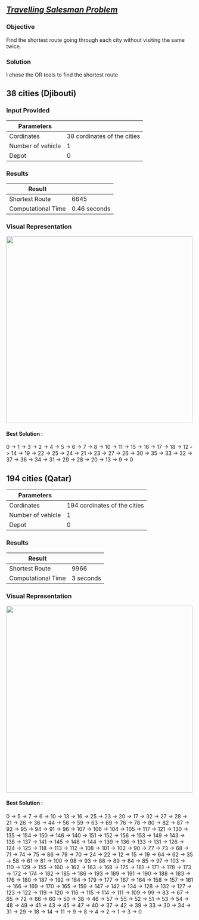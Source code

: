 ## [*Travelling Salesman Problem*](https://en.wikipedia.org/wiki/Travelling_salesman_problem)



### Objective 

Find the shortest route going through each city without visiting the same twice.

### Solution 

I chose the OR tools to find the shortest route  

## 38 cities (Djibouti)

### Input Provided 

| Parameters  | | 
| --- | --- |
| Cordinates | 38 cordinates of the cities |
| Number of vehicle | 1 |
| Depot| 0 |



### Results
  
| Result   | | 
| --- | --- |
| Shortest Route  | 6645 |
| Computational Time| 0.46 seconds |

### Visual Representation 

<image src = "https://github.com/princys-lab/Metaheuristics/blob/master/TSP/TSP_38.PNG" width = "500">

#### Best Solution  : 
 0 -> 1 -> 3 -> 2 -> 4 -> 5 -> 6 -> 7 -> 8 -> 10 -> 11 -> 15 -> 16 -> 17 -> 18 -> 12 -> 14 -> 19 -> 22 -> 25 -> 24 -> 21 -> 23 -> 27 -> 26 -> 30 -> 35 -> 33 -> 32 -> 37 -> 36 -> 34 -> 31 -> 29 -> 28 -> 20 -> 13 -> 9 -> 0
 
## 194 cities (Qatar)

| Parameters  | | 
| --- | --- |
| Cordinates | 194 cordinates of the cities |
| Number of vehicle | 1 |
| Depot| 0 |

### Results
  
| Result   | | 
| --- | --- |
| Shortest Route  | 9966 |
| Computational Time| 3 seconds |

### Visual Representation 

<image src = "https://github.com/princys-lab/Metaheuristics/blob/master/TSP/TSP_194.PNG" width = "500">


#### Best Solution  :
 0 -> 5 -> 7 -> 6 -> 10 -> 13 -> 16 -> 25 -> 23 -> 20 -> 17 -> 32 -> 27 -> 28 -> 21 -> 26 -> 36 -> 44 -> 56 -> 59 -> 63 -> 69 -> 76 -> 78 -> 80 -> 82 -> 87 -> 92 -> 95 -> 94 -> 91 -> 96 -> 107 -> 106 -> 104 -> 105 -> 117 -> 121 -> 130 -> 135 -> 154 -> 150 -> 146 -> 140 -> 151 -> 152 -> 156 -> 153 -> 149 -> 143 -> 138 -> 137 -> 141 -> 145 -> 148 -> 144 -> 139 -> 136 -> 133 -> 131 -> 126 -> 124 -> 125 -> 118 -> 113 -> 112 -> 108 -> 101 -> 102 -> 90 -> 77 -> 73 -> 68 -> 71 -> 74 -> 75 -> 86 -> 79 -> 70 -> 24 -> 22 -> 12 -> 15 -> 19 -> 64 -> 62 -> 35 -> 58 -> 61 -> 81 -> 100 -> 98 -> 93 -> 88 -> 89 -> 84 -> 85 -> 97 -> 103 -> 110 -> 129 -> 155 -> 160 -> 162 -> 163 -> 168 -> 175 -> 181 -> 171 -> 178 -> 173 -> 172 -> 174 -> 182 -> 185 -> 186 -> 193 -> 189 -> 191 -> 190 -> 188 -> 183 -> 176 -> 180 -> 187 -> 192 -> 184 -> 179 -> 177 -> 167 -> 164 -> 158 -> 157 -> 161 -> 166 -> 169 -> 170 -> 165 -> 159 -> 147 -> 142 -> 134 -> 128 -> 132 -> 127 -> 123 -> 122 -> 119 -> 120 -> 116 -> 115 -> 114 -> 111 -> 109 -> 99 -> 83 -> 67 -> 65 -> 72 -> 66 -> 60 -> 50 -> 38 -> 46 -> 57 -> 55 -> 52 -> 51 -> 53 -> 54 -> 48 -> 49 -> 41 -> 43 -> 45 -> 47 -> 40 -> 37 -> 42 -> 39 -> 33 -> 30 -> 34 -> 31 -> 29 -> 18 -> 14 -> 11 -> 9 -> 8 -> 4 -> 2 -> 1 -> 3 -> 0
